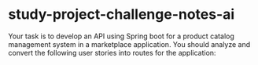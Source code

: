 # study-project-challenge-notes-ai
Your task is to develop an API using Spring boot for a product catalog management system in a marketplace application. You should analyze and convert the following user stories into routes for the application:

